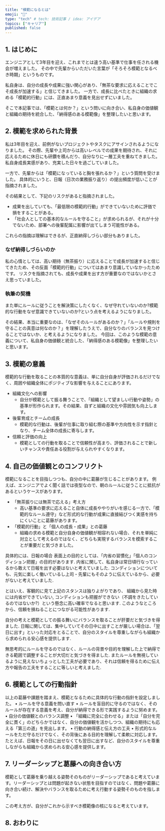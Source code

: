 ```yaml
---
title: "模範になるとは"
emoji: "🦁"
type: "tech" # tech: 技術記事 / idea: アイデア
topics: ["キャリア"]
published: false
---
```

## 1. はじめに

エンジニアとして3年目を迎え、これまでとは違う高い基準で仕事を任される機会が増えました。
その中で先輩からいただいた言葉が「そろそろ模範となるべき時期」というものです。

私自身は、自分の成長や成果に強い関心があり、「無茶な要求に応えることでこそ成長が加速する」と信じてきました。
一方で、成長に比べたときに組織の求める「模範的行動」には、正直あまり意義を見出せずにいました。

そこで本記事では、「模範とは何か？」という問いに向き合い、私自身の価値観と組織の期待を統合した、「納得感のある模範像」を整理したいと思います。

## 2. 模範を求められた背景

私は3年目を迎え、前例がないプロジェクトやタスクにアサインされるようになりました。
その際、先輩や上司からは高いレベルでの成果を期待され、それに応えるために休日にも研鑽を積んだり、自分なりに一層工夫を重ねてきました。
私自身成長実感があり、充実した日々を過ごしていました。

一方で、先輩からは「模範になっていると胸を張れるか？」という質問を受けました。
具体的にいうと、日報（日次の業務振り返り）の提出頻度が低いことが指摘されました。

その結果として、下記のリスクがあると指摘されました。

- 成果を出していても、「最低限の模範的行動」ができていないために評価で損をすることがある。
- 「社会人としての基本的なルールを守ること」が求められるが、それが十分でないため、部署への後輩配属に影響が出てしまう可能性がある。

これらの指摘は理解はできるが、正直納得しづらい部分もありました。

### なぜ納得しづらいのか

私の心情としては、高い期待（無茶振り）に応えることで成長が加速すると信じてきたため、その反面「模範的行動」についてはあまり意識していなかったためです。
リスクを指摘されても、成長や成果を出す方が重要なのではないかとさえ思っていました。

### 執筆の契機

また単にルールに従うことを解決策にしたくなく、なぜ守れていないのか?模範的な行動をなぜ意識できていないのか?という点を考えるようになりました。

その結果、本当に重要なのは、「なぜそのルールがあるのか？」「ルールや規則を守ることの真意は何なのか？」を理解したうえで、自分なりのバランスを見つけることではないか、と考えるようになりました。
今回は、このような模範の意義について、私自身の価値観と統合した、「納得感のある模範像」を整理したいと思います。

## 3. 模範の意義

模範的な行動を取ることの本質的な意義は、単に自分自身が評価されるだけでなく、周囲や組織全体にポジティブな影響を与えることにあります。

- 組織文化への影響
  - 自分が模範として振る舞うことで、「組織として望ましい行動や姿勢」の基準が形作られます。その結果、自ずと組織の文化や雰囲気も向上します。
- 後輩育成とチームの成長
  - 模範的な行動は、後輩が仕事に取り組む際の基準や方向性を示す指針となり、チーム全体の成長に寄与します。
- 信頼と評価の向上
  - 模範としての行動を取ることで信頼性が高まり、評価されることで新しいチャンスや責任ある役割が与えられやすくなります。

## 4. 自己の価値観とのコンフリクト

模範になることを目指しつつも、自分の中に葛藤が生じることがあります。
例えば、エンジニアでよく聞く話では夜型なので、朝のルールに従うことに抵抗があるというケースがあります。

- 「無茶振りには無茶で応える」考え方
  - 高い基準の要求に応えること自体に成長ややりがいを感じる一方で、「模範的なルール遵守」など形式的な行動が成果に直接結びつく実感を持ちにくいことに葛藤があります。
- 「模範的行動」と「個人の成長・成果」との葛藤
  - 組織の求める模範と自分自身の価値観が相容れない場合、それを単純に対立として考えるのではなく、どちらも実現するバランスを模索することが重要だと気づきました。

具体的には、日報の場合
表面上の目的としては、「内省の習慣化」「個人のコンディション把握」の目的があります.
内省に関して、私自身は常日頃行なっているから敢えて日報を出す必要はないと考えていました.
コンディションについても、元気に楽しく働いているし上司・先輩にもそのように伝えているから、必要がないと考えていました.

とはいえ、客観的に見て上記のスタンスは独りよがりであり、
組織から見た時には内省ができていない, コンディションも把握ができない（不調をきたしているのではないか?）という懸念に高い確率でなると思います.
このようなところから、信頼を損ねることにつながる可能性があります.

自分の考えと模範としての振る舞いにバランスを取ることが肝要だと気づきを得ました.
日報に関しては、集中していてその日中に出すことが厳しい場合は、「翌日に出す」といった対応をとることで、自分のスタイルを尊重しながらも組織から求められる安心感を提供します.

無思考的にルールを守るのではなく、ルールの背景や目的を理解した上で納得できる範囲で調整することが大切だと気づきを得ました.
またルールを無視しているように見えないちょっとした工夫が必要であり、それは信頼を得るために伝え方や報告の工夫をすることに等しいと考えました.

## 6. 模範としての行動指針

以上の葛藤や課題を踏まえ、模範となるために具体的な行動の指針を設定しました。
	•	ルールを守る意義を問い直す
	•	ルールを盲目的に守るのではなく、そのルールが存在する意義を考え、自分が納得できる形で実践するように努めます。
	•	自分の価値観とのバランス調整
	•	「組織に完全に合わせる」または「自分を完全に貫く」のどちらかではなく、自分の価値観を活かしつつ、組織の期待にも応える「第三の道」を見出します。
	•	行動の納得感と伝え方の工夫
	•	形式的なルールをただ守るだけでなく、その背後にある目的を理解して柔軟に対応します。たとえば、日報をその日に出せなくても翌日に出すなど、自分のスタイルを尊重しながらも組織から求められる安心感を提供します。
## 7. リーダーシップと葛藤への向き合い方

模範として葛藤を乗り越える姿勢そのものがリーダーシップであると考えています。リーダーシップとは問題が起きない状態を目指すのではなく、問題や葛藤に向き合い続け、解決やバランスを取るために考え行動する姿勢そのものを指します。

この考え方が、自分がこれから示すべき模範像の核になると考えています。

## 8. おわりに
